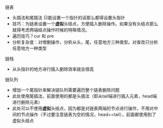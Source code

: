 





链表

- 头插法和尾插法    只能设置一个指针的话那么都得设置头指针
- 技巧：为链表设置一个**虚拟**头结点，方便插入删除操作。如果没有头结点那么就得考虑两端结点操作时候的特殊情况。
- 遍历技巧？cur 和 pre
- 分析复杂度：对增删操作，分析从头，尾，任意地方三种类型。对查改只分析任意地方一种类型



链栈

- 从头指针的地方进行插入删除效率就会很高



链队列

- 增加一个尾指针来解决链队列需要遍历整个链表删除问题
- 此处使用尾插法，前面使用的都是头插法（即从tail端进行插入元素，head端进行删除元素）
- 此处可以不使用**虚拟**头结点，因为都是对链表两端的节点进行操作，不用对中间的节点操作（不过要注意链表为空的情况，head==tail），前面都使用到了虚拟头结点



